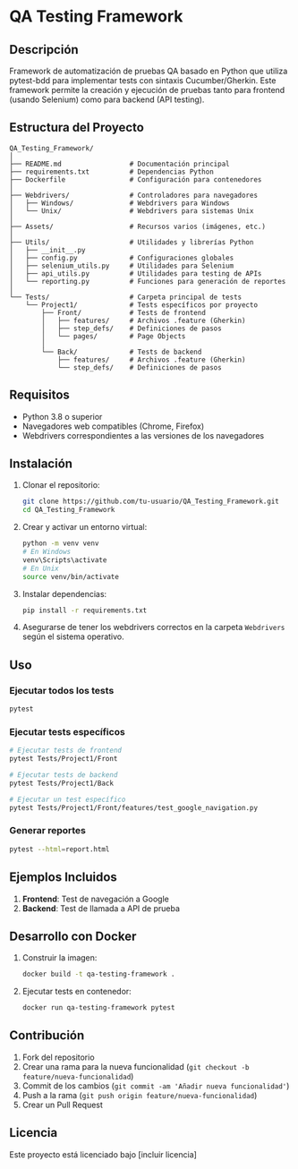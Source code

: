 # QA Testing Framework

## Descripción

Framework de automatización de pruebas QA basado en Python que utiliza pytest-bdd para implementar tests con sintaxis Cucumber/Gherkin. Este framework permite la creación y ejecución de pruebas tanto para frontend (usando Selenium) como para backend (API testing).

## Estructura del Proyecto

```
QA_Testing_Framework/
│
├── README.md                 # Documentación principal
├── requirements.txt          # Dependencias Python
├── Dockerfile                # Configuración para contenedores
│
├── Webdrivers/               # Controladores para navegadores
│   ├── Windows/              # Webdrivers para Windows
│   └── Unix/                 # Webdrivers para sistemas Unix
│
├── Assets/                   # Recursos varios (imágenes, etc.)
│
├── Utils/                    # Utilidades y librerías Python
│   ├── __init__.py
│   ├── config.py             # Configuraciones globales
│   ├── selenium_utils.py     # Utilidades para Selenium
│   ├── api_utils.py          # Utilidades para testing de APIs
│   └── reporting.py          # Funciones para generación de reportes
│
└── Tests/                    # Carpeta principal de tests
    └── Project1/             # Tests específicos por proyecto
        ├── Front/            # Tests de frontend
        │   ├── features/     # Archivos .feature (Gherkin)
        │   ├── step_defs/    # Definiciones de pasos
        │   └── pages/        # Page Objects
        │
        └── Back/             # Tests de backend
            ├── features/     # Archivos .feature (Gherkin)
            └── step_defs/    # Definiciones de pasos
```

## Requisitos

- Python 3.8 o superior
- Navegadores web compatibles (Chrome, Firefox)
- Webdrivers correspondientes a las versiones de los navegadores

## Instalación

1. Clonar el repositorio:
   ```bash
   git clone https://github.com/tu-usuario/QA_Testing_Framework.git
   cd QA_Testing_Framework
   ```

2. Crear y activar un entorno virtual:
   ```bash
   python -m venv venv
   # En Windows
   venv\Scripts\activate
   # En Unix
   source venv/bin/activate
   ```

3. Instalar dependencias:
   ```bash
   pip install -r requirements.txt
   ```

4. Asegurarse de tener los webdrivers correctos en la carpeta `Webdrivers` según el sistema operativo.

## Uso

### Ejecutar todos los tests
```bash
pytest
```

### Ejecutar tests específicos
```bash
# Ejecutar tests de frontend
pytest Tests/Project1/Front

# Ejecutar tests de backend
pytest Tests/Project1/Back

# Ejecutar un test específico
pytest Tests/Project1/Front/features/test_google_navigation.py
```

### Generar reportes
```bash
pytest --html=report.html
```

## Ejemplos Incluidos

1. **Frontend**: Test de navegación a Google
2. **Backend**: Test de llamada a API de prueba

## Desarrollo con Docker

1. Construir la imagen:
   ```bash
   docker build -t qa-testing-framework .
   ```

2. Ejecutar tests en contenedor:
   ```bash
   docker run qa-testing-framework pytest
   ```

## Contribución

1. Fork del repositorio
2. Crear una rama para la nueva funcionalidad (`git checkout -b feature/nueva-funcionalidad`)
3. Commit de los cambios (`git commit -am 'Añadir nueva funcionalidad'`)
4. Push a la rama (`git push origin feature/nueva-funcionalidad`)
5. Crear un Pull Request

## Licencia

Este proyecto está licenciado bajo [incluir licencia]
